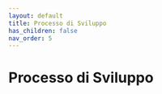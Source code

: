 ```yaml
---
layout: default
title: Processo di Sviluppo
has_children: false
nav_order: 5
---
```


# Processo di Sviluppo